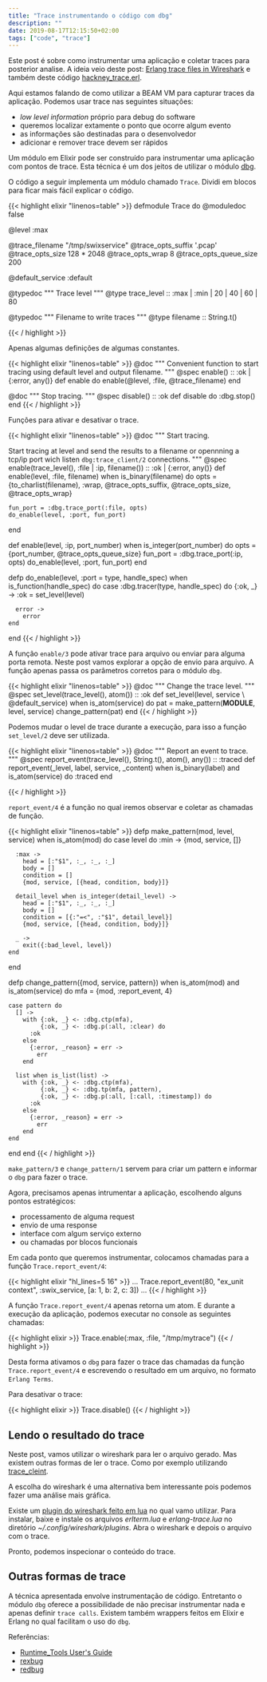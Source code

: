 ```yaml
---
title: "Trace instrumentando o código com dbg"
description: ""
date: 2019-08-17T12:15:50+02:00
tags: ["code", "trace"]
---
```


Este post é sobre como instrumentar uma aplicação e coletar traces para posterior analise. A ideia veio deste post: [Erlang trace files in Wireshark](https://www.erlang-solutions.com/blog/erlang-trace-files-in-wireshark.html) e também deste código [hackney_trace.erl](https://github.com/benoitc/hackney/blob/master/src/hackney_trace.erl).

Aqui estamos falando de como utilizar a BEAM VM para capturar traces da aplicação. Podemos usar trace nas seguintes situações:

* _low level information_ próprio para debug do software
* queremos localizar extamente o ponto que ocorre algum evento
* as informações são destinadas para o desenvolvedor
* adicionar e remover trace devem ser rápidos

Um módulo em Elixir pode ser construído para instrumentar uma aplicação com pontos de trace. Esta técnica é um dos jeitos de utilizar o módulo [dbg](http://erlang.org/doc/man/dbg.html).

O código a seguir implementa um módulo chamado `Trace`. Dividi em blocos para ficar mais fácil explicar o código.

{{< highlight elixir "linenos=table" >}}
defmodule Trace do
  @moduledoc false

  @level :max

  @trace_filename "/tmp/swixservice"
  @trace_opts_suffix '.pcap'
  @trace_opts_size 128 * 2048
  @trace_opts_wrap 8
  @trace_opts_queue_size 200

  @default_service :default

  @typedoc """
  Trace level
  """
  @type trace_level :: :max | :min | 20 | 40 | 60 | 80

  @typedoc """
  Filename to write traces
  """
  @type filename :: String.t()

{{< / highlight >}}

Apenas algumas definições de algumas constantes.

{{< highlight elixir "linenos=table" >}}
  @doc """
  Convenient function to start tracing using default level and output filename.
  """
  @spec enable() :: :ok | {:error, any()}
  def enable do
    enable(@level, :file, @trace_filename)
  end

  @doc """
  Stop tracing.
  """
  @spec disable() :: :ok
  def disable do
    :dbg.stop()
  end
{{< / highlight >}}

Funções para ativar e desativar o trace.

{{< highlight elixir "linenos=table" >}}
  @doc """
  Start tracing.

  Start tracing at level and send the results to a filename or
  opennning a tcp/ip port wich listen `dbg:trace_client/2` connections.
  """
  @spec enable(trace_level(), :file | :ip, filename()) :: :ok | {:error, any()}
  def enable(level, :file, filename) when is_binary(filename) do
    opts =
      {to_charlist(filename), :wrap, @trace_opts_suffix, @trace_opts_size,
       @trace_opts_wrap}

    fun_port = :dbg.trace_port(:file, opts)
    do_enable(level, :port, fun_port)
  end

  def enable(level, :ip, port_number) when is_integer(port_number) do
    opts = {port_number, @trace_opts_queue_size}
    fun_port = :dbg.trace_port(:ip, opts)
    do_enable(level, :port, fun_port)
  end

  defp do_enable(level, :port = type, handle_spec)
       when is_function(handle_spec) do
    case :dbg.tracer(type, handle_spec) do
      {:ok, _} ->
        :ok = set_level(level)

      error ->
        error
    end
  end
{{< / highlight >}}

A função `enable/3` pode ativar trace para arquivo ou enviar para alguma porta remota. Neste post vamos explorar a opção de envio para arquivo. A função apenas passa os parâmetros corretos para o módulo `dbg`.

{{< highlight elixir "linenos=table" >}}
  @doc """
  Change the trace level.
  """
  @spec set_level(trace_level(), atom()) :: :ok
  def set_level(level, service \\ @default_service) when is_atom(service) do
    pat = make_pattern(__MODULE__, level, service)
    change_pattern(pat)
  end
{{< / highlight >}}

Podemos mudar o level de trace durante a execução, para isso a função `set_level/2` deve ser utilizada.

{{< highlight elixir "linenos=table" >}}
  @doc """
  Report an event to trace.
  """
  @spec report_event(trace_level(), String.t(), atom(), any()) :: :traced
  def report_event(_level, label, service, _content) when is_binary(label) and is_atom(service) do
    :traced
  end

{{< / highlight >}}

`report_event/4` é a função no qual iremos observar e coletar as chamadas de função.

{{< highlight elixir "linenos=table" >}}
  defp make_pattern(mod, level, service) when is_atom(mod) do
    case level do
      :min ->
        {mod, service, []}

      :max ->
        head = [:"$1", :_, :_, :_]
        body = []
        condition = []
        {mod, service, [{head, condition, body}]}

      detail_level when is_integer(detail_level) ->
        head = [:"$1", :_, :_, :_]
        body = []
        condition = [{:"=<", :"$1", detail_level}]
        {mod, service, [{head, condition, body}]}

      _ ->
        exit({:bad_level, level})
    end
  end

  defp change_pattern({mod, service, pattern})
       when is_atom(mod) and is_atom(service) do
    mfa = {mod, :report_event, 4}

    case pattern do
      [] ->
        with {:ok, _} <- :dbg.ctp(mfa),
             {:ok, _} <- :dbg.p(:all, :clear) do
          :ok
        else
          {:error, _reason} = err ->
            err
        end

      list when is_list(list) ->
        with {:ok, _} <- :dbg.ctp(mfa),
             {:ok, _} <- :dbg.tp(mfa, pattern),
             {:ok, _} <- :dbg.p(:all, [:call, :timestamp]) do
          :ok
        else
          {:error, _reason} = err ->
            err
        end
    end
  end
end
{{< / highlight >}}

`make_pattern/3` e `change_pattern/1` servem para criar um pattern e informar o `dbg` para fazer o trace.

Agora, precisamos apenas intrumentar a aplicação, escolhendo alguns pontos estratégicos:

* processamento de alguma request
* envio de uma response
* interface com algum serviço externo
* ou chamadas por blocos funcionais

Em cada ponto que queremos instrumentar, colocamos chamadas para a função `Trace.report_event/4`:

{{< highlight elixir "hl_lines=5 16" >}}
...
  Trace.report_event(80, "ex_unit context", :swix_service, [a: 1, b: 2, c: 3])
...
{{< / highlight >}}

A função `Trace.report_event/4` apenas retorna um atom. E durante a execução da aplicação, podemos executar no console as seguintes chamadas:

{{< highlight elixir >}}
  Trace.enable(:max, :file, "/tmp/mytrace")
{{< / highlight >}}

Desta forma ativamos o `dbg` para fazer o trace das chamadas da função `Trace.report_event/4` e escrevendo o resultado em um arquivo, no formato `Erlang Terms`.

Para desativar o trace:

{{< highlight elixir >}}
  Trace.disable()
{{< / highlight >}}

## Lendo o resultado do trace

Neste post, vamos utilizar o wireshark para ler o arquivo gerado. Mas existem outras formas de ler o trace. Como por exemplo utilizando [trace_cleint](http://erlang.org/doc/man/dbg.html#trace_client-3).

A escolha do wireshark é uma alternativa bem interessante pois podemos fazer uma análise mais gráfica.

Existe um [plugin do wireshark feito em lua](https://github.com/legoscia/cautious-rotary-phone) no qual vamo utilizar. Para instalar, baixe e instale os arquivos _erlterm.lua_ e _erlang-trace.lua_ no diretório _~/.config/wireshark/plugins_. Abra o wireshark e depois o arquivo com o trace.

Pronto, podemos inspecionar o conteúdo do trace.

## Outras formas de trace

A técnica apresentada envolve instrumentação de código. Entretanto o módulo `dbg` oferece a possibilidade de não precisar instrumentar nada e apenas definir `trace calls`. Existem também wrappers feitos em Elixir e Erlang no qual facilitam o uso do `dbg`.

Referências:

* [Runtime_Tools User's Guide](http://erlang.org/doc/apps/runtime_tools/users_guide.html)
* [rexbug](https://github.com/nietaki/rexbug)
* [redbug](https://github.com/massemanet/redbug)
